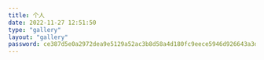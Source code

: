 ```yaml
---
title: 个人
date: 2022-11-27 12:51:50
type: "gallery"
layout: "gallery"
password: ce387d5e0a2972dea9e5129a52ac3b8d58a4d180fc9eece5946d926643a3d2c0
---
```

